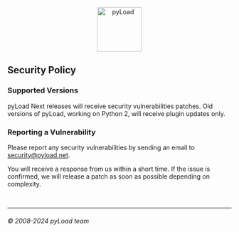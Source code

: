 <p align="center">
  <img src="https://raw.githubusercontent.com/pyload/pyload/main/media/logo.png" alt="pyLoad" height="100" />
</p>

## Security Policy

### Supported Versions

pyLoad Next releases will receive security vulnerabilities patches.
Old versions of pyLoad, working on Python 2, will receive plugin updates only.

### Reporting a Vulnerability

Please report any security vulnerabilities by sending an email to security@pyload.net.

You will receive a response from us within a short time.
If the issue is confirmed, we will release a patch as soon as possible depending on complexity.

<br />

---

###### © 2008-2024 pyLoad team
